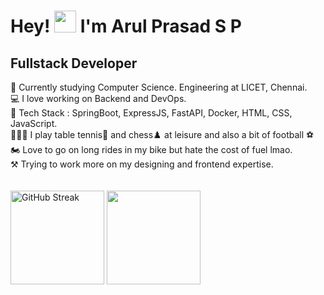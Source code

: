 <h1 align="left">Hey! <img width="35" src="https://raw.githubusercontent.com/nixin72/nixin72/master/wave.gif"> I'm Arul Prasad S P</h1>
<h2 align="left">Fullstack Developer</h2>

📖 Currently studying Computer Science. Engineering at LICET, Chennai.  
💻 I love working on Backend and DevOps.  
📝 Tech Stack : SpringBoot, ExpressJS, FastAPI, Docker, HTML, CSS, JavaScript.  
🏃🏼‍♂️ I play table tennis🏓 and chess♟️ at leisure and also a bit of football ⚽  
🏍️ Love to go on long rides in my bike but hate the cost of fuel lmao.  
⚒️ Trying to work more on my designing and frontend expertise.  
</br>
</br>
<img src="https://streak-stats.demolab.com?user=Arul6851&theme=tokyonight-duo" alt="GitHub Streak" height=150 />
<img src = "https://github-readme-stats.vercel.app/api?username=Arul6851&show_icons=true&theme=tokyonight" height=150>
